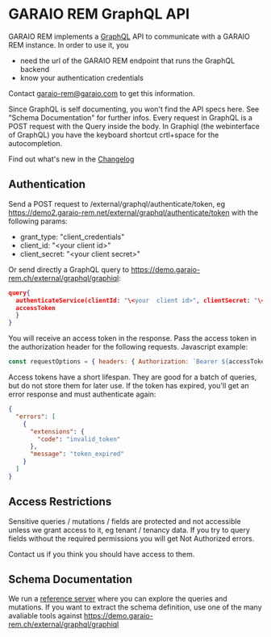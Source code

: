 # GARAIO REM GraphQL API

GARAIO REM implements a [GraphQL](https://graphql.org) API to communicate with a GARAIO REM instance. In order to use it, you

- need the url of the GARAIO REM endpoint that runs the GraphQL backend
- know your authentication credentials

Contact [garaio-rem@garaio.com](mailto:garaio-rem@garaio.com) to get this information.

Since GraphQL is self documenting, you won't find the API specs here. See "Schema Documentation" for further infos. Every request in GraphQL is a POST request with the Query inside the body.
In Graphiql (the webinterface of GraphQL) you have the keyboard shortcut crtl+space for the autocompletion.

Find out what's new in the [Changelog](Changelog.md)

## Authentication

Send a POST request to /external/graphql/authenticate/token, eg <https://demo2.garaio-rem.net/external/graphql/authenticate/token> with the following params:

- grant_type: "client_credentials"
- client_id: "\<your  client id>"
- client_secret: "\<your  client secret>"

Or send directly a GraphQL query to <https://demo.garaio-rem.ch/external/graphql/graphiql>:

```json
query{
  authenticateService(clientId: "\<your  client id>", clientSecret: "\<your  client secret>"){
  accessToken
  }
}
```

You will receive an access token in the response. Pass the access token in the authorization header for the following requests. Javascript example:

```javascript
const requestOptions = { headers: { Authorization: `Bearer ${accessToken}` } }
```

Access tokens have a short lifespan. They are good for a batch of queries, but do not store them for later use. If the token has expired, you'll get an error response and must authenticate again:

```json
{
  "errors": [
    {
      "extensions": {
        "code": "invalid_token"
      },
      "message": "token_expired"
    }
  ]
}
````

## Access Restrictions

Sensitive queries / mutations / fields are protected and not accessible unless we grant access to it, eg tenant / tenancy data. If you try to query fields without the required permissions you will get Not Authorized errors.

Contact us if you think you should have access to them.

## Schema Documentation

We run a [reference server](https://demo.garaio-rem.ch/external/graphql/graphiql) where you can explore the queries and mutations. If you want to extract the schema definition, use one of the many avaliable tools against <https://demo.garaio-rem.ch/external/graphql/graphiql>
